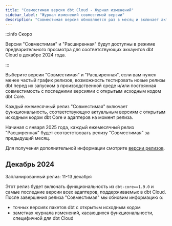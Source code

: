 ```yaml
---
title: "Совместимая версия dbt Cloud - Журнал изменений"
sidebar_label: "Журнал изменений совместимой версии"
description: "Совместимая версия обновляется раз в месяц и включает актуальные версии с открытым исходным кодом на момент ежемесячного релиза."
---
```


:::info Скоро

Версии "Совместимая" и "Расширенная" будут доступны в режиме предварительного просмотра для соответствующих аккаунтов dbt Cloud в декабре 2024 года.

:::

Выберите версии "Совместимая" и "Расширенная", если вам нужен менее частый график релизов, возможность тестировать новые релизы dbt перед их запуском в производственной среде и/или постоянная совместимость с последними версиями с открытым исходным кодом dbt Core.

Каждый ежемесячный релиз "Совместимая" включает функциональность, соответствующую актуальным версиям с открытым исходным кодом dbt Core и адаптеров на момент релиза.

Начиная с января 2025 года, каждый ежемесячный релиз "Расширенная" будет соответствовать релизу "Совместимая" за предыдущий месяц.

Для получения дополнительной информации смотрите [версии релизов](/docs/dbt-versions/cloud-release-tracks).

## Декабрь 2024

Запланированный релиз: 11-13 декабря

Этот релиз будет включать функциональность из `dbt-core==1.9.0` и самые последние версии всех адаптеров, поддерживаемых в dbt Cloud. После завершения релиза "Совместимая" мы обновим информацию о:
- точных версиях пакетов dbt с открытым исходным кодом
- заметках журнала изменений, касающихся функциональности, специфичной для dbt Cloud